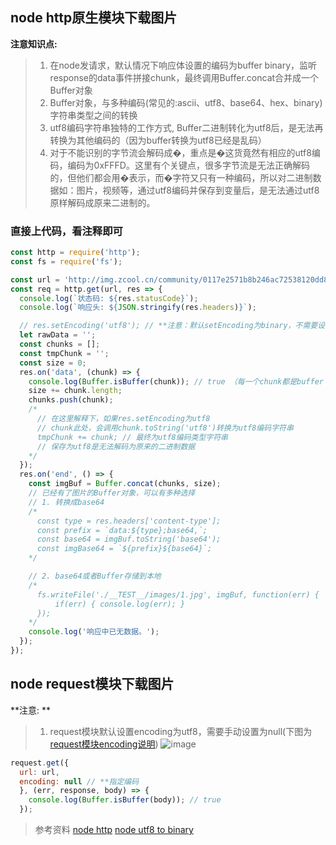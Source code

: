## node http原生模块下载图片

**注意知识点:**
> 1. 在node发请求，默认情况下响应体设置的编码为buffer binary，监听response的data事件拼接chunk，最终调用Buffer.concat合并成一个Buffer对象
> 2. Buffer对象，与多种编码(常见的:ascii、utf8、base64、hex、binary)字符串类型之间的转换
> 3. utf8编码字符串独特的工作方式, Buffer二进制转化为utf8后，是无法再转换为其他编码的（因为buffer转换为utf8已经是乱码）
> 4. 对于不能识别的字节流会解码成�，重点是�这货竟然有相应的utf8编码，编码为0xFFFD。这里有个关键点，很多字节流是无法正确解码的，但他们都会用�表示，而�字符又只有一种编码，所以对二进制数据如：图片，视频等，通过utf8编码并保存到变量后，是无法通过utf8原样解码成原来二进制的。


### 直接上代码，看注释即可
```javascript
const http = require('http');
const fs = require('fs');

const url = 'http://img.zcool.cn/community/0117e2571b8b246ac72538120dd8a4.jpg@1280w_1l_2o_100sh.jpg';
const req = http.get(url, res => {
  console.log(`状态码: ${res.statusCode}`);
  console.log(`响应头: ${JSON.stringify(res.headers)}`);

  // res.setEncoding('utf8'); // **注意：默认setEncoding为binary，不需要设置(此处有个坑)
  let rawData = '';
  const chunks = [];
  const tmpChunk = '';
  const size = 0;
  res.on('data', (chunk) => {
    console.log(Buffer.isBuffer(chunk)); // true （每一个chunk都是buffer binary类型)
    size += chunk.length;
    chunks.push(chunk);
    /*
      // 在这里解释下，如果res.setEncoding为utf8
      // chunk此处，会调用chunk.toString('utf8')转换为utf8编码字符串
      tmpChunk += chunk; // 最终为utf8编码类型字符串
      // 保存为utf8是无法解码为原来的二进制数据
    */
  });
  res.on('end', () => {
    const imgBuf = Buffer.concat(chunks, size);
    // 已经有了图片的Buffer对象，可以有多种选择
    // 1. 转换成base64
    /*
      const type = res.headers['content-type'];
      const prefix = `data:${type};base64,`;
      const base64 = imgBuf.toString('base64');
      const imgBase64 = `${prefix}${base64}`;
    */

    // 2. base64或者Buffer存储到本地
    /*
      fs.writeFile('./__TEST__/images/1.jpg', imgBuf, function(err) {
          if(err) { console.log(err); }
      });
    */
    console.log('响应中已无数据。');
  });
});

```


## node request模块下载图片
**注意: **
> 1. request模块默认设置encoding为utf8，需要手动设置为null(下图为[request模块encoding说明](https://github.com/request/request))
![image](https://user-images.githubusercontent.com/13174560/45041202-4ee6c980-b09a-11e8-9e70-4a010f53935c.png)

```javascript
request.get({
  url: url,
  encoding: null // **指定编码
  }, (err, response, body) => {
    console.log(Buffer.isBuffer(body)); // true
  });
```

> 参考资料
> [node http](https://nodejs.org/api/http.html)
> [node utf8 to binary](https://stackoverflow.com/questions/25223776/node-buffers-from-utf8-to-binary)
